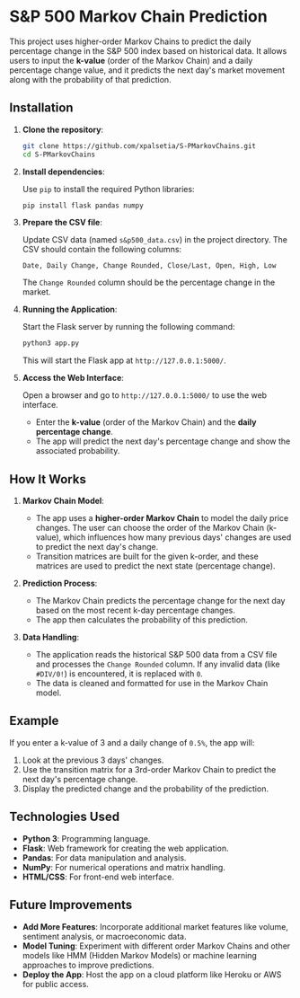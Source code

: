 # S&P 500 Markov Chain Prediction

This project uses higher-order Markov Chains to predict the daily percentage change in the S&P 500 index based on historical data. It allows users to input the **k-value** (order of the Markov Chain) and a daily percentage change value, and it predicts the next day's market movement along with the probability of that prediction.

## Installation

1. **Clone the repository**:

    ```bash
    git clone https://github.com/xpalsetia/S-PMarkovChains.git
    cd S-PMarkovChains
    ```

2. **Install dependencies**:

    Use `pip` to install the required Python libraries:

    ```bash
    pip install flask pandas numpy
    ```

3. **Prepare the CSV file**:

    Update CSV data (named `s&p500_data.csv`) in the project directory. The CSV should contain the following columns:
    
    ```
    Date, Daily Change, Change Rounded, Close/Last, Open, High, Low
    ```

    The `Change Rounded` column should be the percentage change in the market.

4. **Running the Application**:

    Start the Flask server by running the following command:

    ```bash
    python3 app.py
    ```

    This will start the Flask app at `http://127.0.0.1:5000/`.

5. **Access the Web Interface**:

    Open a browser and go to `http://127.0.0.1:5000/` to use the web interface.

    - Enter the **k-value** (order of the Markov Chain) and the **daily percentage change**.
    - The app will predict the next day's percentage change and show the associated probability.

## How It Works

1. **Markov Chain Model**:

   - The app uses a **higher-order Markov Chain** to model the daily price changes. The user can choose the order of the Markov Chain (k-value), which influences how many previous days' changes are used to predict the next day's change.
   - Transition matrices are built for the given k-order, and these matrices are used to predict the next state (percentage change).

2. **Prediction Process**:

   - The Markov Chain predicts the percentage change for the next day based on the most recent k-day percentage changes.
   - The app then calculates the probability of this prediction.

3. **Data Handling**:

   - The application reads the historical S&P 500 data from a CSV file and processes the `Change Rounded` column. If any invalid data (like `#DIV/0!`) is encountered, it is replaced with `0`.
   - The data is cleaned and formatted for use in the Markov Chain model.

## Example

If you enter a k-value of 3 and a daily change of `0.5%`, the app will:

1. Look at the previous 3 days' changes.
2. Use the transition matrix for a 3rd-order Markov Chain to predict the next day's percentage change.
3. Display the predicted change and the probability of the prediction.

## Technologies Used

- **Python 3**: Programming language.
- **Flask**: Web framework for creating the web application.
- **Pandas**: For data manipulation and analysis.
- **NumPy**: For numerical operations and matrix handling.
- **HTML/CSS**: For front-end web interface.

## Future Improvements

- **Add More Features**: Incorporate additional market features like volume, sentiment analysis, or macroeconomic data.
- **Model Tuning**: Experiment with different order Markov Chains and other models like HMM (Hidden Markov Models) or machine learning approaches to improve predictions.
- **Deploy the App**: Host the app on a cloud platform like Heroku or AWS for public access.

